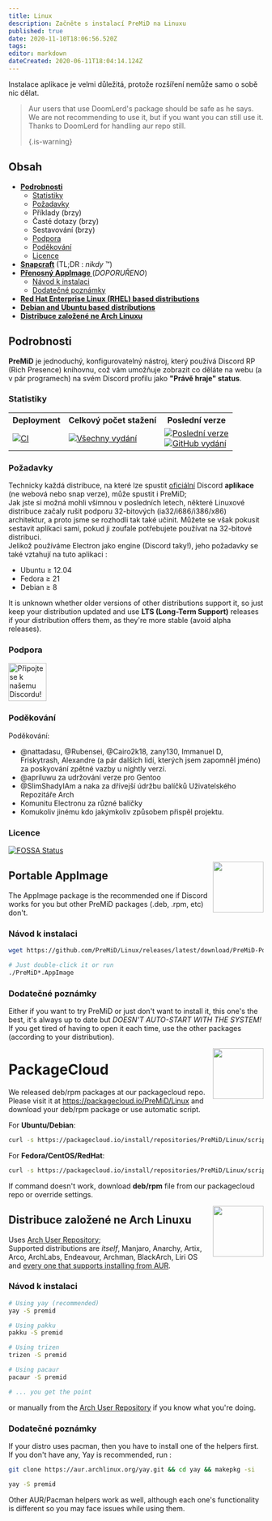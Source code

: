```yaml
---
title: Linux
description: Začněte s instalací PreMiD na Linuxu
published: true
date: 2020-11-10T18:06:56.520Z
tags:
editor: markdown
dateCreated: 2020-06-11T18:04:14.124Z
---
```


Instalace aplikace je velmi důležitá, protože rozšíření nemůže samo o sobě nic dělat.

> Aur users that use DoomLerd's package should be safe as he says. We are not recommending to use it, but if you want you can still use it. Thanks to DoomLerd for handling aur repo still. 
> 
> {.is-warning}

## Obsah

- **[Podrobnosti](#about)**
  - [Statistiky](#stats)
  - [Požadavky](#requirements)
  - Příklady (brzy)
  - Časté dotazy (brzy)
  - Sestavování (brzy)
  - [Podpora](#support)
  - [Poděkování](#credits)
  - [Licence](#license)
- **[Snapcraft](#snapcraft)** (TL;DR : _nikdy_ ™️)
- **[Přenosný AppImage ](#appimage)** (_DOPORUŘENO_)
  - [Návod k instalaci](#appimageinstall)
  - [Dodatečné poznámky](#appimagenotes)
- [**Red Hat Enterprise Linux (RHEL) based distributions**](#packagecloud)
- [**Debian and Ubuntu based distributions**](#packagecloud)
- [**Distribuce založené ne Arch Linuxu**](#arch)

<a name="about"></a>

## Podrobnosti

**PreMiD** je jednoduchý, konfigurovatelný nástroj, který používá Discord RP (Rich Presence) knihovnu, což vám umožňuje zobrazit co děláte na webu (a v pár programech) na svém Discord profilu jako **"Právě hraje" status**.

<a name="stats"></a>

### Statistiky

<table>
  <tr>
    <th>Deployment</th>
    <th>Celkový počet stažení</th>
    <th>Poslední verze</th>
  </tr>
  <tr>
    <td><a href="https://github.com/PreMiD/Linux/actions"><img src="https://github.com/PreMiD/Linux/workflows/CI/badge.svg?branch=master&event=push" alt="CI"></a></td>
    <td><a href="https://github.com/PreMiD/Linux/releases"><img src="https://img.shields.io/github/downloads/PreMiD/Linux/total.svg?maxAge=86400" alt="Všechny vydání"></a></td>
    <td><a href="https://github.com/PreMiD/Linux/releases/latest"><img src="https://img.shields.io/github/v/release/PreMiD/Linux.svg?maxAge=86400" alt="Poslední verze"><br><img src="https://img.shields.io/github/downloads/PreMiD/Linux/latest/total.svg?maxAge=86400" alt="GitHub vydání"></a></td>
  </tr>
</table>

<a name="requirements"></a>

### Požadavky

Technicky každá distribuce, na které lze spustit [oficiální](https://discordapp.com/download) Discord **aplikace** (ne webová nebo snap verze), může spustit i PreMiD;</br> Jak jste si možná mohli všimnou v posledních letech, některé Linuxové distribuce začaly rušit podporu 32-bitových (ia32/i686/i386/x86) architektur, a proto jsme se rozhodli tak také učinit. Můžete se však pokusit sestavit aplikaci sami, pokud ji zoufale potřebujete používat na 32-bitové distribuci.</br>Jelikož používáme Electron jako engine (Discord taky!), jeho požadavky se také vztahují na tuto aplikaci :

- Ubuntu ≥ 12.04
- Fedora ≥ 21
- Debian ≥ 8

It is unknown whether older versions of other distributions support it, so just keep your distribution updated and use **LTS (Long-Term Support)** releases if your distribution offers them, as they're more stable (avoid alpha releases).

<a name="support"></a>

### Podpora

<div>
  <a target="_blank" href="https://discord.premid.app/" title="Připojte se k našemu Discordu!">
    <img height="75px" draggable="false" src="https://discordapp.com/api/guilds/493130730549805057/widget.png?style=banner2" alt="Připojte se k našemu Discordu!">
  </a>
</div>

<a name="credits"></a>

### Poděkování

Poděkování:

- @nattadasu, @Rubensei, @Cairo2k18, zany130, Immanuel D, Friskytrash, Alexandre (a pár dalších lidí, kterých jsem zapomněl jméno) za poskyování zpětné vazby u nightly verzí.
- @apriluwu za udržování verze pro Gentoo
- @SlimShadyIAm a naka za dřívejší údržbu balíčků Uživatelského Repozitáře Arch
- Komunitu Electronu za různé balíčky
- Komukoliv jinému kdo jakýmkoliv způsobem přispěl projektu.

<a name="license"></a>

### Licence

[![FOSSA Status](https://app.fossa.io/api/projects/git%2Bgithub.com%2FPreMiD%2FLinux.svg?type=large)](https://app.fossa.io/projects/git%2Bgithub.com%2FPreMiD%2FLinux?ref=badge_large)

<img src="https://i.imgur.com/ACAxtmA.png" width="100" height="100" align="right"></img>
<a name="snapcraft"></a>

## Portable AppImage

The AppImage package is the recommended one if Discord works for you but other PreMiD packages (.deb, .rpm, etc) don't.

<a name="appimageinstall"></a>

### Návod k instalaci

```bash
wget https://github.com/PreMiD/Linux/releases/latest/download/PreMiD-Portable.AppImage && chmod a+x PreMiD*.AppImage
```

```bash
# Just double-click it or run
./PreMiD*.AppImage
```

<a name="appimagenotes"></a>

### Dodatečné poznámky

Either if you want to try PreMiD or just don't want to install it, this one's the best, it's always up to date but _DOESN'T AUTO-START WITH THE SYSTEM!_</br>If you get tired of having to open it each time, use the other packages (according to your distribution).

<img src="https://raw.githubusercontent.com/PreMiD/Linux/master/.github/packagecloud.png" width="100" height="100" align="right"></img>
<a name="packagecloud"></a>

# PackageCloud

We released deb/rpm packages at our packagecloud repo. Please visit it at https://packagecloud.io/PreMiD/Linux and download your deb/rpm package or use automatic script.

For **Ubuntu/Debian**:

```bash
curl -s https://packagecloud.io/install/repositories/PreMiD/Linux/script.deb.sh | sudo bash
```

For **Fedora/CentOS/RedHat**:

```bash
curl -s https://packagecloud.io/install/repositories/PreMiD/Linux/script.rpm.sh | sudo bash
```

If command doesn't work, download **deb/rpm** file from our packagecloud repo or override settings.

<a name="arch"></a>
<img src="https://raw.githubusercontent.com/PreMiD/Linux/86ae2fbd49499785281f388a5305b06e0d3ecfea/.github/iusearchbtw.svg" width="100" height="100" align="right"></img>

## Distribuce založené ne Arch Linuxu

Uses [Arch User Repository](https://aur.archlinux.org/packages/premid);</br> Supported distributions are _itself_, Manjaro, Anarchy, Artix, Arco, ArchLabs, Endeavour, Archman, BlackArch, Liri OS and [every one that supports installing from AUR](https://wiki.archlinux.org/index.php/Arch-based_distributions#Active).

<a name="archinstall"></a>

### Návod k instalaci

```bash
# Using yay (recommended)
yay -S premid
```

```bash
# Using pakku
pakku -S premid
```

```bash
# Using trizen
trizen -S premid
```

```bash
# Using pacaur
pacaur -S premid
```

```bash
# ... you get the point
```

or manually from the [Arch User Repository](https://aur.archlinux.org/packages/premid) if you know what you're doing.

<a name="archnotes"></a>

### Dodatečné poznámky

If your distro uses pacman, then you have to install one of the helpers first. If you don't have any, Yay is recommended, run :

```bash
git clone https://aur.archlinux.org/yay.git && cd yay && makepkg -si
```

```bash
yay -S premid
```

Other AUR/Pacman helpers work as well, although each one's functionality is different so you may face issues while using them.